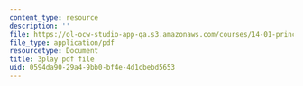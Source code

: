 ```yaml
---
content_type: resource
description: ''
file: https://ol-ocw-studio-app-qa.s3.amazonaws.com/courses/14-01-principles-of-microeconomics-fall-2018/0594da9029a49bb0bf4e4d1cbebd5653_osaVeUBA0Qk.pdf
file_type: application/pdf
resourcetype: Document
title: 3play pdf file
uid: 0594da90-29a4-9bb0-bf4e-4d1cbebd5653
---
```

